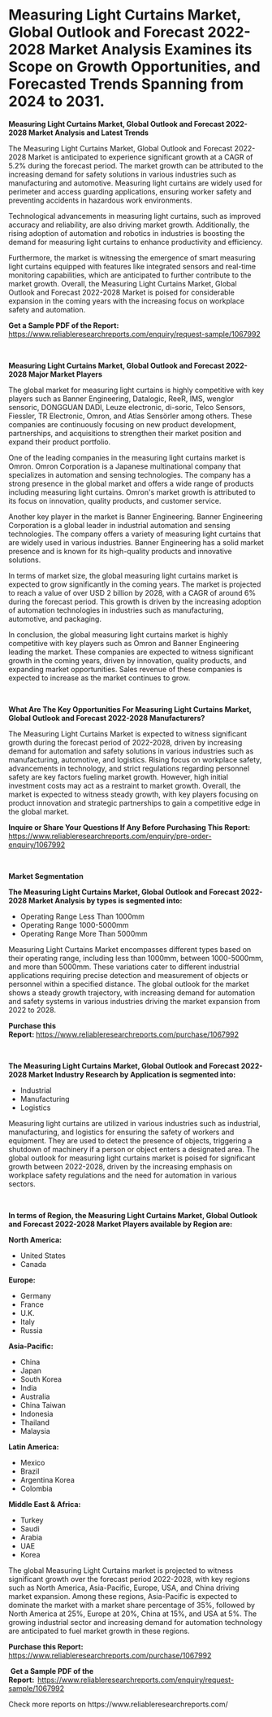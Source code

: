 <p><h1>Measuring Light Curtains Market, Global Outlook and Forecast 2022-2028 Market Analysis Examines its Scope on Growth Opportunities, and Forecasted Trends Spanning from 2024 to 2031.</h1></p><p><strong>Measuring Light Curtains Market, Global Outlook and Forecast 2022-2028 Market Analysis and Latest Trends</strong></p>
<p><p>The Measuring Light Curtains Market, Global Outlook and Forecast 2022-2028 Market is anticipated to experience significant growth at a CAGR of 5.2% during the forecast period. The market growth can be attributed to the increasing demand for safety solutions in various industries such as manufacturing and automotive. Measuring light curtains are widely used for perimeter and access guarding applications, ensuring worker safety and preventing accidents in hazardous work environments.</p><p>Technological advancements in measuring light curtains, such as improved accuracy and reliability, are also driving market growth. Additionally, the rising adoption of automation and robotics in industries is boosting the demand for measuring light curtains to enhance productivity and efficiency.</p><p>Furthermore, the market is witnessing the emergence of smart measuring light curtains equipped with features like integrated sensors and real-time monitoring capabilities, which are anticipated to further contribute to the market growth. Overall, the Measuring Light Curtains Market, Global Outlook and Forecast 2022-2028 Market is poised for considerable expansion in the coming years with the increasing focus on workplace safety and automation.</p></p>
<p><strong>Get a Sample PDF of the Report:&nbsp;</strong> <a href="https://www.reliableresearchreports.com/enquiry/request-sample/1067992">https://www.reliableresearchreports.com/enquiry/request-sample/1067992</a></p>
<p>&nbsp;</p>
<p><strong>Measuring Light Curtains Market, Global Outlook and Forecast 2022-2028 Major Market Players</strong></p>
<p><p>The global market for measuring light curtains is highly competitive with key players such as Banner Engineering, Datalogic, ReeR, IMS, wenglor sensoric, DONGGUAN DADI, Leuze electronic, di-soric, Telco Sensors, Fiessler, TR Electronic, Omron, and Atlas Sensörler among others. These companies are continuously focusing on new product development, partnerships, and acquisitions to strengthen their market position and expand their product portfolio.</p><p>One of the leading companies in the measuring light curtains market is Omron. Omron Corporation is a Japanese multinational company that specializes in automation and sensing technologies. The company has a strong presence in the global market and offers a wide range of products including measuring light curtains. Omron's market growth is attributed to its focus on innovation, quality products, and customer service.</p><p>Another key player in the market is Banner Engineering. Banner Engineering Corporation is a global leader in industrial automation and sensing technologies. The company offers a variety of measuring light curtains that are widely used in various industries. Banner Engineering has a solid market presence and is known for its high-quality products and innovative solutions.</p><p>In terms of market size, the global measuring light curtains market is expected to grow significantly in the coming years. The market is projected to reach a value of over USD 2 billion by 2028, with a CAGR of around 6% during the forecast period. This growth is driven by the increasing adoption of automation technologies in industries such as manufacturing, automotive, and packaging.</p><p>In conclusion, the global measuring light curtains market is highly competitive with key players such as Omron and Banner Engineering leading the market. These companies are expected to witness significant growth in the coming years, driven by innovation, quality products, and expanding market opportunities. Sales revenue of these companies is expected to increase as the market continues to grow.</p></p>
<p>&nbsp;</p>
<p><strong>What Are The Key Opportunities For Measuring Light Curtains Market, Global Outlook and Forecast 2022-2028 Manufacturers?</strong></p>
<p><p>The Measuring Light Curtains Market is expected to witness significant growth during the forecast period of 2022-2028, driven by increasing demand for automation and safety solutions in various industries such as manufacturing, automotive, and logistics. Rising focus on workplace safety, advancements in technology, and strict regulations regarding personnel safety are key factors fueling market growth. However, high initial investment costs may act as a restraint to market growth. Overall, the market is expected to witness steady growth, with key players focusing on product innovation and strategic partnerships to gain a competitive edge in the global market.</p></p>
<p><strong>Inquire or Share Your Questions If Any Before Purchasing This Report:</strong> <a href="https://www.reliableresearchreports.com/enquiry/pre-order-enquiry/1067992">https://www.reliableresearchreports.com/enquiry/pre-order-enquiry/1067992</a></p>
<p>&nbsp;</p>
<p><strong>Market Segmentation</strong></p>
<p><strong>The Measuring Light Curtains Market, Global Outlook and Forecast 2022-2028 Market Analysis by types is segmented into:</strong></p>
<p><ul><li>Operating Range Less Than 1000mm</li><li>Operating Range 1000-5000mm</li><li>Operating Range More Than 5000mm</li></ul></p>
<p><p>Measuring Light Curtains Market encompasses different types based on their operating range, including less than 1000mm, between 1000-5000mm, and more than 5000mm. These variations cater to different industrial applications requiring precise detection and measurement of objects or personnel within a specified distance. The global outlook for the market shows a steady growth trajectory, with increasing demand for automation and safety systems in various industries driving the market expansion from 2022 to 2028.</p></p>
<p><strong>Purchase this Report:&nbsp;</strong><a href="https://www.reliableresearchreports.com/purchase/1067992">https://www.reliableresearchreports.com/purchase/1067992</a></p>
<p>&nbsp;</p>
<p><strong>The Measuring Light Curtains Market, Global Outlook and Forecast 2022-2028 Market Industry Research by Application is segmented into:</strong></p>
<p><ul><li>Industrial</li><li>Manufacturing</li><li>Logistics</li></ul></p>
<p><p>Measuring light curtains are utilized in various industries such as industrial, manufacturing, and logistics for ensuring the safety of workers and equipment. They are used to detect the presence of objects, triggering a shutdown of machinery if a person or object enters a designated area. The global outlook for measuring light curtains market is poised for significant growth between 2022-2028, driven by the increasing emphasis on workplace safety regulations and the need for automation in various sectors.</p></p>
<p>&nbsp;</p>
<p><strong>In terms of Region, the Measuring Light Curtains Market, Global Outlook and Forecast 2022-2028 Market Players available by Region are:</strong></p>
<p>
    <p> <strong> North America: </strong>
        <ul>
            <li>United States</li>
            <li>Canada</li>
        </ul>
        </p> 
    <p> <strong> Europe: </strong>
        <ul>
            <li>Germany</li>
            <li>France</li>
            <li>U.K.</li>
            <li>Italy</li>
            <li>Russia</li>
        </ul>
        </p> 
    <p> <strong> Asia-Pacific: </strong>
        <ul>
            <li>China</li>
            <li>Japan</li>
            <li>South Korea</li>
            <li>India</li>
            <li>Australia</li>
            <li>China Taiwan</li>
            <li>Indonesia</li>
            <li>Thailand</li>
            <li>Malaysia</li>
        </ul>
        </p> 
    <p> <strong> Latin America: </strong>
        <ul>
            <li>Mexico</li>
            <li>Brazil</li>
            <li>Argentina Korea</li>
            <li>Colombia</li>
        </ul>
        </p> 
    <p> <strong> Middle East & Africa: </strong>
        <ul>
            <li>Turkey</li>
            <li>Saudi</li>
            <li>Arabia</li>
            <li>UAE</li>
            <li>Korea</li>
        </ul>
    </p>
    </p>
<p><p>The global Measuring Light Curtains market is projected to witness significant growth over the forecast period 2022-2028, with key regions such as North America, Asia-Pacific, Europe, USA, and China driving market expansion. Among these regions, Asia-Pacific is expected to dominate the market with a market share percentage of 35%, followed by North America at 25%, Europe at 20%, China at 15%, and USA at 5%. The growing industrial sector and increasing demand for automation technology are anticipated to fuel market growth in these regions.</p></p>
<p><strong>Purchase this Report: </strong><a href="https://www.reliableresearchreports.com/purchase/1067992">https://www.reliableresearchreports.com/purchase/1067992</a></p>
<p>&nbsp;<strong>Get a Sample PDF of the Report:&nbsp;&nbsp;</strong><a href="https://www.reliableresearchreports.com/enquiry/request-sample/1067992">https://www.reliableresearchreports.com/enquiry/request-sample/1067992</a></p>
<p><strong></strong></p>
<p>Check more reports on https://www.reliableresearchreports.com/</p>